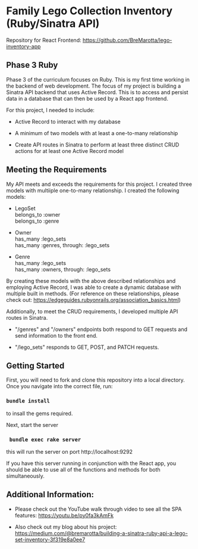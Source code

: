 # Family Lego Collection Inventory (Ruby/Sinatra API)
 
 Repository for React Frontend: https://github.com/BreMarotta/lego-inventory-app

## Phase 3 Ruby

Phase 3 of the curriculum focuses on Ruby. This is my first time working in the backend of web development. The focus of my project is building a Sinatra API backend that uses Active Record. This is to access and persist data in a database that can then be used by a React app frontend. 


For this project, I needed to include:

* Active Record to interact with my database

* A minimum of two models with at least a one-to-many relationship

* Create API routes in Sinatra to perform at least three distinct CRUD actions for at least one Active Record model


## Meeting the Requirements

My API meets and exceeds the requirements for this project. I created three models with multiiple one-to-many relationship. I created the following models:

* LegoSet  
belongs_to :owner   
belongs_to :genre

* Owner   
has_many :lego_sets  
has_many :genres, through: :lego_sets

* Genre   
has_many :lego_sets   
has_many :owners, through: :lego_sets

By creating these models with the above described relationships and employing Active Record, I was able to create a dynamic database with multiple built in methods. (For reference on these relationships, please check out: https://edgeguides.rubyonrails.org/association_basics.html)

Additionally, to meet the CRUD requirements, I developed multiple API routes in Sinatra. 

- "/genres" and "/owners" endpoints both respond to GET requests and send information to the front end. 

- "/lego_sets" responds to GET, POST, and PATCH requests.


## Getting Started
First, you will need to fork and clone this repository into a local directory. Once you navigate into the correct file, run:

### `bundle install` 
to insall the gems required.

Next, start the server 
### ` bundle exec rake server`
this will run the server on port http://localhost:9292

If you have this server running in conjunction with the React app, you should be able to use all of the functions and methods for both simultaneously.


## Additional Information:

* Please check out the YouTube walk through video to see all the SPA features: https://youtu.be/py0fa3kAmFk

* Also check out my blog about his project: https://medium.com/@bremarotta/building-a-sinatra-ruby-api-a-lego-set-inventory-3f319e8a0ee7


